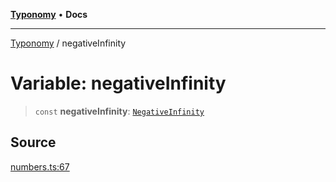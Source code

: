 [**Typonomy**](../README.md) • **Docs**

***

[Typonomy](../globals.md) / negativeInfinity

# Variable: negativeInfinity

> `const` **negativeInfinity**: [`NegativeInfinity`](../type-aliases/NegativeInfinity.md)

## Source

[numbers.ts:67](https://github.com/softcraft-development/typonomy/blob/bcea019d216cf7f686cf96fe07d66281dfcae070/src/numbers.ts#L67)
